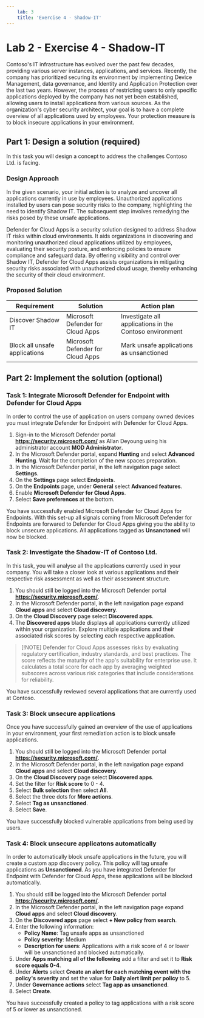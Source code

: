 ```yaml
---
    lab: 3
    title: 'Exercise 4 - Shadow-IT'
---
```



# Lab 2 - Exercise 4 - Shadow-IT

Contoso's IT infrastructure has evolved over the past few decades, providing various server instances, applications, and services. Recently, the company has prioritized securing its environment by implementing Device Management, data governance, and Identity and Application Protection over the last two years. However, the process of restricting users to only specific applications deployed by the company has not yet been established, allowing users to install applications from various sources. As the organization's cyber security architect, your goal is to have a complete overview of all applications used by employees. Your protection measure is to block insecure applications in your environment. 

## Part 1: Design a solution (required)

In this task you will design a concept to address the challenges Contoso Ltd. is facing.

### Design Approach

In the given scenario, your initial action is to analyze and uncover all applications currently in use by employees. Unauthorized applications installed by users can pose security risks to the company, highlighting the need to identify Shadow IT. The subsequent step involves remedying the risks posed by these unsafe applications.

Defender for Cloud Apps is a security solution designed to address Shadow IT risks within cloud environments. It aids organizations in discovering and monitoring unauthorized cloud applications utilized by employees, evaluating their security posture, and enforcing policies to ensure compliance and safeguard data. By offering visibility and control over Shadow IT, Defender for Cloud Apps assists organizations in mitigating security risks associated with unauthorized cloud usage, thereby enhancing the security of their cloud environment.

### Proposed Solution

|Requirement|Solution|Action plan|
|----|----|----|
|Discover Shadow IT|Microsoft Defender for Cloud Apps|Investigate all applications in the Contoso environment|
|Block all unsafe applications|Microsoft Defender for Cloud Apps|Mark unsafe applications as unsanctioned|

## Part 2: Implement the solution (optional)

### Task 1: Integrate Microsoft Defender for Endpoint with Defender for Cloud Apps

In order to control the use of application on users company owned devices you must integrate Defender for Endpoint with Defender for Cloud Apps.

1. Sign-in to the Microsoft Defender portal **https://security.microsoft.com/** as Allan Deyoung using his administrator account **MOD Administrator**.
2. In the Microsoft Defender portal, expand **Hunting** and select **Advanced Hunting**. Wait for the completion of the new spaces preparation.
3. In the Microsoft Defender portal, in the left navigation page select **Settings**.
4. On the **Settings** page select **Endpoints**.
5. On the **Endpoints** page, under **General** select **Advanced features**.
6. Enable **Microsoft Defender for Cloud Apps**.
7. Select **Save preferences** at the bottom.

You have successfully enabled Microsoft Defender for Cloud Apps for Endpoints. With this set-up all signals coming from Microsoft Defender for Endpoints are forwared to Defender for Cloud Apps giving you the ability to block unsecure applications. All applications tagged as **Unsanctoned** will now be blocked.

### Task 2: Investigate the Shadow-IT of Contoso Ltd.

In this task, you will analyse all the applications currently used in your company. You will take a closer look at various applications and their respective risk assessment as well as their assessment structure.

1. You should still be logged into the Microsoft Defender portal **https://security.microsoft.com/**.
2. In the Microsoft Defender portal, in the left navigation page expand **Cloud apps** and select **Cloud discovery**.
3. On the **Cloud Discovery** page select **Discovered apps**.
4. The **Discovered apps** blade displays all applications currently utilized within your organization. Explore multiple applications and their associated risk scores by selecting each respective application.

> [!NOTE] Defender for Cloud Apps assesses risks by evaluating regulatory certification, industry standards, and best practices. The score reflects the maturity of the app's suitability for enterprise use. It calculates a total score for each app by averaging weighted subscores across various risk categories that include considerations for reliability.

You have successfully reviewed several applications that are currently used at Contoso.

### Task 3: Block unsecure applications

Once you have successfully gained an overview of the use of applications in your environment, your first remediation action is to block unsafe applications.

1. You should still be logged into the Microsoft Defender portal **https://security.microsoft.com/**.
2. In the Microsoft Defender portal, in the left navigation page expand **Cloud apps** and select **Cloud discovery**.
3. On the **Cloud Discovery** page select **Discovered apps**.
4. Set the filter for **Risk score** to 0 - 4.
5. Select **Bulk selection** then select **All**.
6. Select the three dots for **More actions**.
7. Select **Tag as unsanctioned**.
8. Select **Save**.
   
You have successfully blocked vulnerable applications from being used by users.

### Task 4: Block unsecure applicatons automatically

In order to automatically block unsafe applications in the future, you will create a custom app discovery policy. This policy will tag unsafe applications as **Unsanctioned**. As you have integrated Defender for Endpoint with Defender for Cloud Apps, these applications will be blocked automatically.

1. You should still be logged into the Microsoft Defender portal **https://security.microsoft.com/**.
2. In the Microsoft Defender portal, in the left navigation page expand **Cloud apps** and select **Cloud discovery**.
3. On the **Discovered apps** page select **+ New policy from search**.
4. Enter the following information:
    - **Policy Name**: Tag unsafe apps as unsanctioned
    - **Policy severity**: Medium
    - **Description for users**: Applications with a risk score of 4 or lower will be unsanctioned and blocked automatically.
5. Under **Apps matching all of the following** add a filter and set it to **Risk score equals 0-4**.
6. Under **Alerts** select **Create an alert for each matching event with the policy's severity** and set the value for **Daily alert limit per policy** to 5.
7. Under **Governance actions** select **Tag app as unsanctioned**.
8. Select **Create**.

You have successfully created a policy to tag applications with a risk score of 5 or lower as unsanctioned.